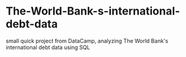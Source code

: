 # The-World-Bank-s-international-debt-data
small quick project from DataCamp, analyzing The World Bank's international debt data using SQL
